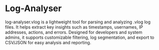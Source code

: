 # Log-Analyser
 log-analyser.vlog is a lightweight tool for parsing and analyzing .vlog log files. It helps extract key insights such as timestamps, usernames, IP addresses, actions, and errors. Designed for developers and system admins, it supports customizable filtering, log segmentation, and export to CSV/JSON for easy analysis and reporting.
